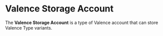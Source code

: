 # Valence Storage Account

The **Valence Storage Account** is a type of Valence account that can store
Valence Type variants.
